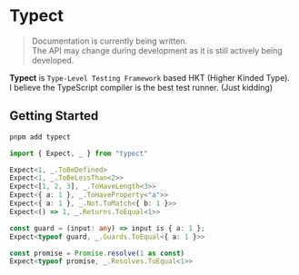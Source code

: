 # Typect

> Documentation is currently being written.  
  The API may change during development as it is still actively being developed.

**Typect** is `Type-Level Testing Framework` based HKT (Higher Kinded Type).  
I believe the TypeScript compiler is the best test runner. (Just kidding) 

## Getting Started

```bash
pnpm add typect
```

```typescript
import { Expect, _ } from "typect"

Expect<1, _.ToBeDefined>
Expect<1, _.ToBeLessThan<2>>
Expect<[1, 2, 3], _.ToHaveLength<3>>
Expect<{ a: 1 }, _.ToHaveProperty<"a">>
Expect<{ a: 1 }, _.Not.ToMatch<{ b: 1 }>>
Expect<() => 1, _.Returns.ToEqual<1>>

const guard = (input: any) => input is { a: 1 };
Expect<typeof guard, _.Guards.ToEqual<{ a: 1 }>>

const promise = Promise.resolve(1 as const)
Expect<typeof promise, _.Resolves.ToEqual<1>>
```